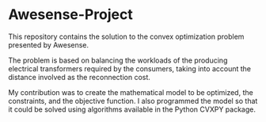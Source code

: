 # Awesense-Project
This repository contains the solution to the convex optimization problem presented by Awesense. 

The problem is based on balancing the workloads of the producing electrical transformers required by the consumers, taking into account the distance involved as the reconnection cost.

My contribution was to create the mathematical model to be optimized, the constraints, and the objective function. I also programmed the model so that it could be solved using algorithms available in the Python CVXPY package.
